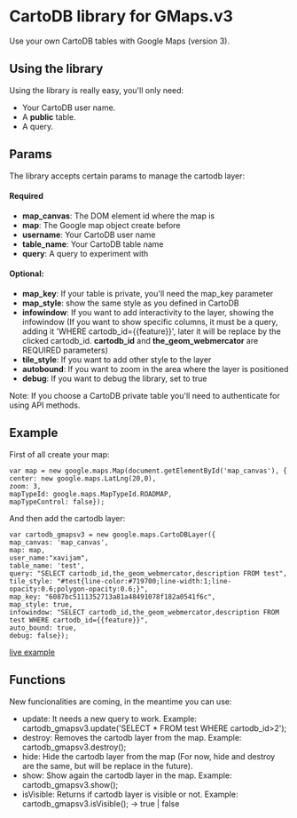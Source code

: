 CartoDB library for GMaps.v3
============================
Use your own CartoDB tables with Google Maps (version 3).

Using the library
------------------
Using the library is really easy, you'll only need:

* Your CartoDB user name.
* A **public** table.
* A query.

Params
------
The library accepts certain params to manage the cartodb layer:

#### Required

* **map_canvas**: 	The DOM element id where the map is
* **map**: 			The Google map object create before
* **username**:     Your CartoDB user name
* **table_name**: 	Your CartoDB table name
* **query**: 		A query to experiment with

#### Optional:

* **map_key**:		If your table is private, you'll need the map_key parameter
* **map_style**:	show the same style as you defined in CartoDB
* **infowindow**:   If you want to add interactivity to the layer, showing the infowindow (If you want to show specific columns, it must be a query, adding it 'WHERE cartodb_id={{feature}}', later it will be replace by the clicked cartodb_id. **cartodb_id** and **the_geom_webmercator** are REQUIRED parameters)
* **tile_style**:   If you want to add other style to the layer
* **autobound**:	If you want to zoom in the area where the layer is positioned
* **debug**:        If you want to debug the library, set to true

Note: If you choose a CartoDB private table you'll need to authenticate for using API methods.

Example
-------
First of all create your map:

	var map = new google.maps.Map(document.getElementById('map_canvas'), {
    center: new google.maps.LatLng(20,0),
    zoom: 3,
    mapTypeId: google.maps.MapTypeId.ROADMAP,
    mapTypeControl: false});
  
And then add the cartodb layer:

	var cartodb_gmapsv3 = new google.maps.CartoDBLayer({
    map_canvas: 'map_canvas',
    map: map,
    user_name:"xavijam",
    table_name: 'test',
    query: "SELECT cartodb_id,the_geom_webmercator,description FROM test",
    tile_style: "#test{line-color:#719700;line-width:1;line-opacity:0.6;polygon-opacity:0.6;}",
    map_key: "6087bc5111352713a81a48491078f182a0541f6c",
    map_style: true,
    infowindow: "SELECT cartodb_id,the_geom_webmercator,description FROM test WHERE cartodb_id={{feature}}",
    auto_bound: true,
    debug: false});


[live example](http://vizzuality.github.com/cartodb-gmapsv3/)


Functions
---------
New funcionalities are coming, in the meantime you can use:

* update: It needs a new query to work. Example: cartodb_gmapsv3.update('SELECT * FROM test WHERE cartodb_id>2');
* destroy: Removes the cartodb layer from the map. Example: cartodb_gmapsv3.destroy();
* hide: Hide the cartodb layer from the map (For now, hide and destroy are the same, but will be replace in the future).
* show: Show again the cartodb layer in the map. Example: cartodb_gmapsv3.show();
* isVisible: Returns if cartodb layer is visible or not. Example: cartodb_gmapsv3.isVisible(); -> true | false